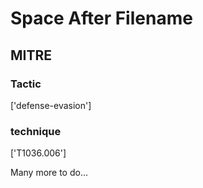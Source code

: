 # Space After Filename

## MITRE

### Tactic
['defense-evasion']

### technique
['T1036.006']

Many more to do...
